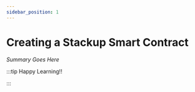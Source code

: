 ```yaml
---
sidebar_position: 1
---
```


# Creating a Stackup Smart Contract

_Summary Goes Here_

:::tip Happy Learning!!

<QuestButton text="Go To Quest" />

:::


